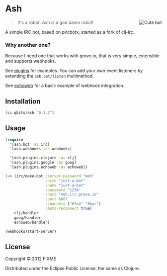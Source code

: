 # Ash

<img src="http://cloud.github.com/downloads/mpenet/ash/ash.jpg"
 alt="Cute bot" title="Cute bot" align="right"  />

> It's a robot. Ash is a god damn robot!

A simple IRC bot, based on pircbotx, started as a fork of clj-irc.

### Why another one?

Because I need one that works with grove.io, that is very simple,
extensible and supports webhooks.

See [plugins](https://github.com/mpenet/ash/tree/master/src/ash/plugins) for
examples. You can add your own event listeners by extending the `ash.bot/listen`
multimethod.

See [echoweb](https://github.com/mpenet/ash/blob/master/src/ash/plugins/echoweb.clj)
for a basic example of webhook integration.

## Installation

```clojure
[cc.qbits/ash "0.1.2"]
```

## Usage

```clojure
(require
  '[ash.bot :as irc]
  '[ash.webhooks :as webhooks]

  '[ash.plugins.clojure :as clj]
  '[ash.plugins.google :as goog]
  '[ash.plugins.echoweb :as echoweb])

(-> (irc/make-bot :server-password "meh"
                  :nick "just-a-bot"
                  :name "just-a-bot"
                  :password "1234"
                  :host "meh.irc.grove.io"
                  :port 6667
                  :channels ["#foo" "#bar"]
                  :auto-reconnect true)
    clj/handler
    goog/handler
    echoweb/handler)

(webhooks/start-server)
```

## License

Copyright © 2012 FIXME

Distributed under the Eclipse Public License, the same as Clojure.
